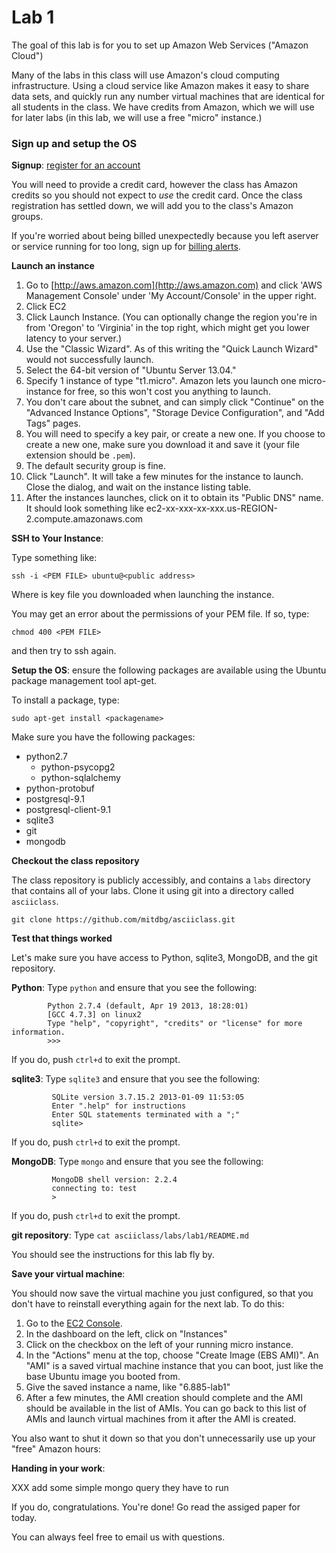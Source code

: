 # Lab 1

The goal of this lab is for you to set up Amazon Web Services ("Amazon
Cloud") 

Many of the labs in this class will use Amazon's cloud computing
infrastructure.  Using a cloud service like Amazon makes it easy to
share data sets, and quickly run any number virtual machines that are
identical for all students in the class.  We have credits from Amazon,
which we will use for later labs (in this lab, we will use a free
"micro" instance.)

### Sign up and setup the OS

**Signup**: [register for an account](https://aws-portal.amazon.com/gp/aws/developer/registration/index.html)

You will need to provide a credit card, however the class has Amazon credits so
you should not expect to _use_ the credit card.  Once the class registration has 
settled down, we will add you to the class's Amazon groups.

If you're worried about being billed unexpectedly because you left  aserver or service running for too long, sign up for [billing alerts](https://portal.aws.amazon.com/gp/aws/developer/account?ie=UTF8&action=billing-alerts&sc_icampaign=welcome_email_2&sc_icontent=billing_alerts_link&sc_iplace=welcome_email_2&sc_idetail=aws_resources).

**Launch an instance**

1. Go to [http://aws.amazon.com](http://aws.amazon.com) and click 'AWS Management Console' under 'My Account/Console' 
in the upper right.  
1. Click EC2
1. Click Launch Instance.  (You can optionally change the region you're in from 'Oregon' to 'Virginia' in the top right, which might get you lower latency to your server.)
1. Use the "Classic Wizard". As of this writing the "Quick Launch Wizard" would not successfully launch.
1. Select the 64-bit version of "Ubuntu Server 13.04."
1. Specify 1 instance of type "t1.micro". Amazon lets you launch one micro-instance for free, so this won't cost you anything to launch.  
1. You don't care about the subnet, and can simply click "Continue" on the "Advanced Instance Options", "Storage Device Configuration", and "Add Tags" pages.
1. You will need to specify a key pair, or create a new one.  If you choose to create a new one, make sure you download it and save it (your file extension should be `.pem`).
1. The default security group is fine.
1. Click "Launch".  It will take a few minutes for the instance to launch.  Close the dialog, and wait on the instance listing table.
1. After the instances launches, click on it to obtain its "Public DNS" name.  It should look something like ec2-xx-xxx-xx-xxx.us-REGION-2.compute.amazonaws.com

**SSH to Your Instance**: 

Type something like:

    ssh -i <PEM FILE> ubuntu@<public address>

Where <PEM FILE> is key file you downloaded when launching the instance.

You may get an error about the permissions of your PEM file.  If so, type:

    chmod 400 <PEM FILE>

and then try to ssh again.

**Setup the OS**: ensure the following packages are available using the Ubuntu package management tool apt-get.  

To install a package, type:

    sudo apt-get install <packagename>

Make sure you have the following packages:

* python2.7
  * python-psycopg2
  * python-sqlalchemy
* python-protobuf
* postgresql-9.1
* postgresql-client-9.1
* sqlite3
* git
* mongodb



**Checkout the class repository**

The class repository is publicly accessibly, and contains a `labs`
directory that contains all of your labs.  Clone it using git into a
directory called `asciiclass`.

    git clone https://github.com/mitdbg/asciiclass.git

**Test that things worked**

Let's make sure you have access to Python, sqlite3, MongoDB, and the git repository.

**Python**: Type `python` and ensure that you see the following:

            Python 2.7.4 (default, Apr 19 2013, 18:28:01) 
            [GCC 4.7.3] on linux2
            Type "help", "copyright", "credits" or "license" for more information.
            >>> 

If you do, push `ctrl+d` to exit the prompt.

**sqlite3**: Type `sqlite3` and ensure that you see the following:

             SQLite version 3.7.15.2 2013-01-09 11:53:05
             Enter ".help" for instructions
             Enter SQL statements terminated with a ";"
             sqlite>

If you do, push `ctrl+d` to exit the prompt.

**MongoDB**: Type `mongo` and ensure that you see the following:

             MongoDB shell version: 2.2.4
             connecting to: test
             > 

If you do, push `ctrl+d` to exit the prompt.

**git repository**: Type `cat asciiclass/labs/lab1/README.md`

You should see the instructions for this lab fly by.

**Save your virtual machine**: 

You should now save the virtual machine you just configured, so that you don't have to reinstall everything again for the next lab.   To do this:

1. Go to the [EC2 Console](https://console.aws.amazon.com/ec2/v2/home?region=us-west-2).
1. In the dashboard on the left, click on "Instances"
1. Click on the checkbox on the left of your running micro instance.
1. In the "Actions" menu at the top, choose "Create Image (EBS AMI)".  An "AMI" is a saved virtual machine instance that you can 
   boot, just like the base Ubuntu image you booted from.
1. Give the saved instance a name, like "6.885-lab1"
1. After a few minutes, the AMI creation should complete and the AMI should be available in the list of AMIs.  You can go back to this list of AMIs and launch virtual machines from it after the AMI is created.

You also want to shut it down so that you don't unnecessarily use up your "free" Amazon hours:




**Handing in your work**:

XXX add some simple mongo query they have to run

If you do, congratulations.  You're done!  Go read the assiged paper for today.

You can always feel free to email us with questions.
